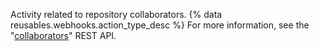 Activity related to repository collaborators. {% data reusables.webhooks.action_type_desc %} For more information, see the "[collaborators](/v3/repos/collaborators/)" REST API.